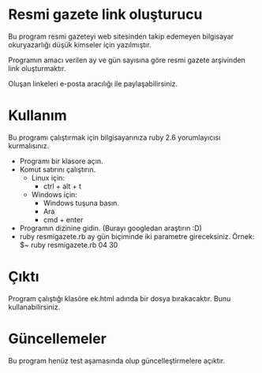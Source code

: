 # Resmi gazete link oluşturucu
Bu program resmi gazeteyi web sitesinden takip edemeyen
bilgisayar okuryazarlığı düşük kimseler için yazılmıştır.

Programın amacı verilen ay ve gün sayısına göre 
resmi gazete arşivinden link oluşturmaktır.

Oluşan linkeleri e-posta aracılığı ile paylaşabilirsiniz.


# Kullanım
Bu programı çalıştırmak için bilgisayarınıza ruby 2.6 
yorumlayıcısı kurmalısınız.

 - Programı bir klasore açın.
 - Komut satırını çalıştırın. 
   - Linux için:
     - ctrl + alt + t
   - Windows için:
     - Windows tuşuna basın.
     - Ara
     - cmd + enter
 - Programın dizinine gidin. (Burayı googledan araştırın :D)
 - ruby resmigazete.rb ay gün biçiminde iki parametre gireceksiniz.
 Örnek: $~ ruby resmigazete.rb 04 30
 
 # Çıktı
 Program çalıştığı klasöre ek.html adında bir dosya bırakacaktır.
 Bunu kullanabilirsiniz.
 
 # Güncellemeler
 Bu program henüz test aşamasında olup güncelleştirmelere açıktır.
 
 
     

